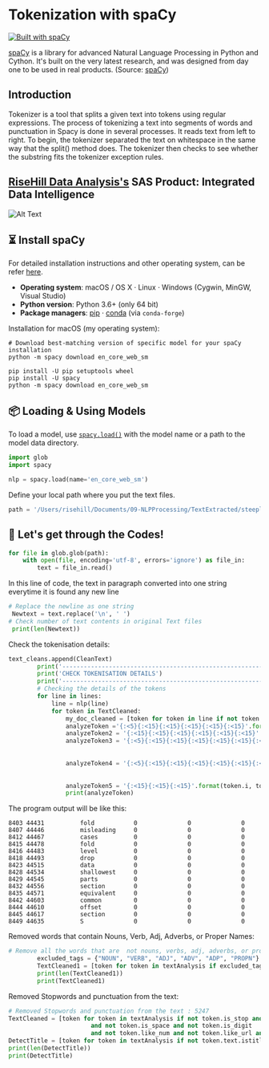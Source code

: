 Tokenization with spaCy
========================
[![Built with spaCy](https://img.shields.io/badge/made%20with%20❤%20and-spaCy-09a3d5.svg)](https://spacy.io)

[spaCy](https://github.com/explosion/spaCy) is a library for advanced Natural Language Processing in Python and Cython. It's built on the very latest research, and was designed from day one to be used in real products. (Source: [spaCy](https://github.com/explosion/spaCy))

Introduction
------------
Tokenizer is a tool that splits a given text into tokens using regular expressions. The process of tokenizing a text into segments of words and punctuation in Spacy is done in several processes. It reads text from left to right. To begin, the tokenizer separated the text on whitespace in the same way that the split() method does. The tokenizer then checks to see whether the substring fits the tokenizer exception rules.

## [RiseHill Data Analysis's](https://rdagroups.com/idi-platform/) SAS Product: Integrated Data Intelligence

![Alt Text](https://github.com/sulaihasubi/tokenization-spaCy/blob/main/result/idi.png)

## ⏳ Install spaCy

For detailed installation instructions and other operating system, can be refer
[here](https://spacy.io/usage).

- **Operating system**: macOS / OS X · Linux · Windows (Cygwin, MinGW, Visual
  Studio)
- **Python version**: Python 3.6+ (only 64 bit)
- **Package managers**: [pip] · [conda] (via `conda-forge`)

[pip]: https://pypi.org/project/spacy/
[conda]: https://anaconda.org/conda-forge/spacy

Installation for macOS (my operating system):

```
# Download best-matching version of specific model for your spaCy installation
python -m spacy download en_core_web_sm

pip install -U pip setuptools wheel
pip install -U spacy
python -m spacy download en_core_web_sm
```
## 📦 Loading & Using Models
To load a model, use [`spacy.load()`](https://spacy.io/api/top-level#spacy.load)
with the model name or a path to the model data directory.

```python
import glob
import spacy

nlp = spacy.load(name='en_core_web_sm')
```

Define your local path where you put the text files.
```python
path = '/Users/risehill/Documents/09-NLPProcessing/TextExtracted/steeples1998.txt'
```
## 👾 Let's get through the Codes!
```python
for file in glob.glob(path):
    with open(file, encoding='utf-8', errors='ignore') as file_in:
        text = file_in.read()
```
In this line of code, the text in paragraph converted into one string everytime it is found any new line
```python
# Replace the newline as one string
 Newtext = text.replace('\n', ' ')
# Check number of text contents in original Text files
 print(len(Newtext))
```

Check the tokenisation details:
```python
text_cleans.append(CleanText)
        print('-----------------------------------------------------------------------------------------------------------')
        print('CHECK TOKENISATION DETAILS')
        print('-----------------------------------------------------------------------------------------------------------')
        # Checking the details of the tokens
        for line in lines:
            line = nlp(line)
            for token in TextCleaned:
                my_doc_cleaned = [token for token in line if not token.is_stop and not token.is_punct and not token.is_space]
                analyzeToken ='{:<5}{:<15}{:<15}{:<15}{:<15}{:<15}'.format(token.i, token.idx, token.text_with_ws, token.is_space, token.is_punct, token.is_stop,)
                analyzeToken2 = '{:<15}{:<15}{:<15}{:<15}{:<15}{:<15}'.format(token.i, token.text, token.is_alpha, token.shape_,  token.is_ascii, token.is_digit)
                analyzeToken3 = '{:<5}{:<15}{:<15}{:<15}{:<15}{:<15}{:<15}'.format(token.i, token.text, token.like_num,
                                                                                   token.like_url, token.like_email,
                                                                                   token.is_ascii, token.is_digit)
                analyzeToken4 = '{:<5}{:<15}{:<15}{:<15}{:<15}{:<15}{:<15}'.format(token.i, token.text, token.is_left_punct,
                                                                                   token.is_right_punct, token.is_bracket,
                                                                                   token.is_quote, token.is_currency)
                analyzeToken5 = '{:<15}{:<15}{:<15}'.format(token.i, token.text, token.text.istitle())
                print(analyzeToken)
```

The program output will be like this:

    8403 44431          fold           0              0              0              
    8407 44446          misleading     0              0              0              
    8412 44467          cases          0              0              0              
    8415 44478          fold           0              0              0              
    8416 44483          level          0              0              0              
    8418 44493          drop           0              0              0              
    8423 44515          data           0              0              0              
    8428 44534          shallowest     0              0              0              
    8429 44545          parts          0              0              0              
    8432 44556          section        0              0              0              
    8435 44571          equivalent     0              0              0              
    8442 44603          common         0              0              0              
    8444 44610          offset         0              0              0              
    8445 44617          section        0              0              0              
    8449 44635          S              0              0              0  
 
Removed words that contain Nouns, Verb, Adj, Adverbs, or Proper Names:
```python
# Remove all the words that are  not nouns, verbs, adj, adverbs, or proper names
        excluded_tags = {"NOUN", "VERB", "ADJ", "ADV", "ADP", "PROPN"}
        TextCleaned1 = [token for token in textAnalysis if excluded_tags]
        print(len(TextCleaned1))
        print(TextCleaned1)
```
Removed Stopwords and punctuation from the text:
```python
# Removed Stopwords and punctuation from the text : 5247
TextCleaned = [token for token in textAnalysis if not token.is_stop and not token.is_punct
                       and not token.is_space and not token.is_digit
                       and not token.like_num and not token.like_url and not token.like_email and token.is_alpha]
DetectTitle = [token for token in textAnalysis if not token.text.istitle()]
print(len(DetectTitle))
print(DetectTitle)
```
